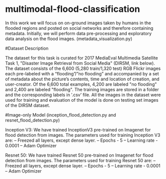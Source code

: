 # multimodal-flood-classification

In this work we will focus on on-ground images taken by humans in the flooded regions and posted on social networks and therefore 
containing metadata. Initially, we will perform data pre-processing and exploratory data analysis on the flood images. (metadata_visualization.py)

#Dataset Description

The dataset for this task is curated for 2017 MediaEval Multimedia Satellite Task 1, "Disaster
Image Retrieval from Social Media" (DIRSM, link below). The dataset consists of the 6,600
(5,280 train/1,320 test) RGB Flickr images each pre-labeled with a “flooding”/”no flooding” and
accompanied by a set of metadata about the picture’s contents, time and location of creation, and
user-creator. Of the 6,600 total examples, 4,200 are labeled "no flooding" and 2,400 are labeled
"flooding". The training images are stored in a folder and the corresponding labels in ’.csv’ file. All
the images in the dataset were used for training and evaluation of the model is done on testing set
images of the DIRSM dataset.

#Image-only Model (inception_flood_detection.py and resnet_flood_detection.py)

Inception V3: We have trained InceptionV3 pre-trained on Imagenet for flood
detection from images. The parameters used for training Inception V3 are:
 – Freezed all layers, except dense layer.
 – Epochs - 5
 – Learning rate - 0.0001
 – Adam Optimizer
 
Resnet 50: We have trained Resnet 50 pre-trained on Imagenet for flood detection from
images. The parameters used for training Resnet 50 are:
 – Freezed all layers, except dense layer.
 – Epochs - 5
 – Learning rate - 0.0001
 – Adam Optimizer
 
